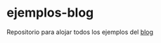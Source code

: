 # ejemplos-blog


Repositorio para alojar todos los ejemplos del [blog](http://jorgeatgu.com/blog/)

